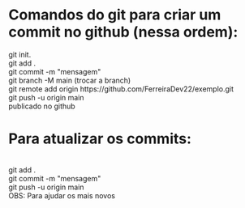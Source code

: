<h1>Comandos do git para criar um commit no github (nessa ordem):</h1>
git init.
<br>
git add .
<br>
git commit -m "mensagem"
<br>
git branch -M main (trocar a branch)
<br>
git remote add origin
https://github.com/FerreiraDev22/exemplo.git
<br>
git push -u origin main
<br>
publicado no github
<br>

<h1>Para atualizar os commits:</h1>
<br>
git add  .
<br>
git commit -m "mensagem"
<br>
git push -u origin main
<br>
OBS: Para ajudar os mais novos
